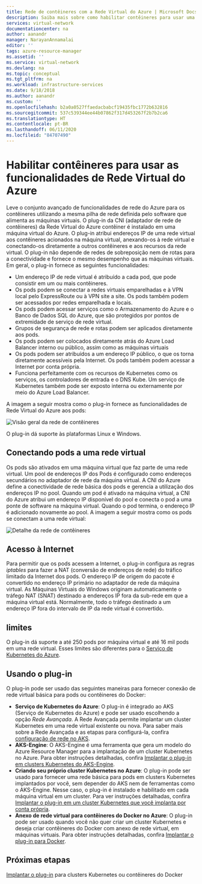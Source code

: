 ```yaml
---
title: Rede de contêineres com a Rede Virtual do Azure | Microsoft Docs
description: Saiba mais sobre como habilitar contêineres para usar uma Rede Virtual do Azure.
services: virtual-network
documentationcenter: na
author: aanandr
manager: NarayanAnnamalai
editor: ''
tags: azure-resource-manager
ms.assetid: ''
ms.service: virtual-network
ms.devlang: na
ms.topic: conceptual
ms.tgt_pltfrm: na
ms.workload: infrastructure-services
ms.date: 9/18/2018
ms.author: aanandr
ms.custom: ''
ms.openlocfilehash: b2a0a0527ffaedacbabcf19435fbc1772b632816
ms.sourcegitcommit: 537c539344ee44b07862f317d453267f2b7b2ca6
ms.translationtype: HT
ms.contentlocale: pt-BR
ms.lasthandoff: 06/11/2020
ms.locfileid: "84707490"
---
```

# <a name="enable-containers-to-use-azure-virtual-network-capabilities"></a>Habilitar contêineres para usar as funcionalidades de Rede Virtual do Azure

Leve o conjunto avançado de funcionalidades de rede do Azure para os contêineres utilizando a mesma pilha de rede definida pelo software que alimenta as máquinas virtuais. O plug-in da CNI (adaptador de rede de contêineres) da Rede Virtual do Azure contêiner é instalado em uma máquina virtual do Azure. O plug-in atribui endereços IP de uma rede virtual aos contêineres acionados na máquina virtual, anexando-os à rede virtual e conectando-os diretamente a outros contêineres e aos recursos da rede virtual. O plug-in não depende de redes de sobreposição nem de rotas para a conectividade e fornece o mesmo desempenho que as máquinas virtuais. Em geral, o plug-in fornece as seguintes funcionalidades:

- Um endereço IP de rede virtual é atribuído a cada pod, que pode consistir em um ou mais contêineres.
- Os pods podem se conectar a redes virtuais emparelhadas e à VPN local pelo ExpressRoute ou à VPN site a site. Os pods também podem ser acessados por redes emparelhada e locais.
- Os pods podem acessar serviços como o Armazenamento do Azure e o Banco de Dados SQL do Azure, que são protegidos por pontos de extremidade de serviço de rede virtual.
- Grupos de segurança de rede e rotas podem ser aplicados diretamente aos pods.
- Os pods podem ser colocados diretamente atrás do Azure Load Balancer interno ou público, assim como as máquinas virtuais
- Os pods podem ser atribuídos a um endereço IP público, o que os torna diretamente acessíveis pela Internet. Os pods também podem acessar a Internet por conta própria.
- Funciona perfeitamente com os recursos de Kubernetes como os serviços, os controladores de entrada e o DNS Kube. Um serviço de Kubernetes também pode ser exposto interna ou externamente por meio do Azure Load Balancer.

A imagem a seguir mostra como o plug-in fornece as funcionalidades de Rede Virtual do Azure aos pods:

![Visão geral da rede de contêineres](./media/container-networking/container-networking-overview.png)

O plug-in dá suporte às plataformas Linux e Windows.

## <a name="connecting-pods-to-a-virtual-network"></a>Conectando pods a uma rede virtual

Os pods são ativados em uma máquina virtual que faz parte de uma rede virtual. Um pool de endereços IP dos Pods é configurado como endereços secundários no adaptador de rede da máquina virtual. A CNI do Azure define a conectividade de rede básica dos pods e gerencia a utilização dos endereços IP no pool. Quando um pod é ativado na máquina virtual, a CNI do Azure atribui um endereço IP disponível do pool e conecta o pod a uma ponte de software na máquina virtual. Quando o pod termina, o endereço IP é adicionado novamente ao pool. A imagem a seguir mostra como os pods se conectam a uma rede virtual:

![Detalhe da rede de contêineres](./media/container-networking/container-networking-detail.png)

## <a name="internet-access"></a>Acesso à Internet

Para permitir que os pods acessem a Internet, o plug-in configura as regras *iptables* para fazer a NAT (conversão de endereços de rede) do tráfico limitado da Internet dos pods. O endereço IP de origem do pacote é convertido no endereço IP primário no adaptador de rede da máquina virtual. As Máquinas Virtuais do Windows originam automaticamente o tráfego NAT (SNAT) destinado a endereços IP fora da sub-rede em que a máquina virtual está. Normalmente, todo o tráfego destinado a um endereço IP fora do intervalo de IP da rede virtual é convertido.

## <a name="limits"></a>limites

O plug-in dá suporte a até 250 pods por máquina virtual e até 16 mil pods em uma rede virtual. Esses limites são diferentes para o [Serviço de Kubernetes do Azure](../azure-resource-manager/management/azure-subscription-service-limits.md?toc=%2fazure%2fvirtual-network%2ftoc.json#azure-kubernetes-service-limits).

## <a name="using-the-plug-in"></a>Usando o plug-in

O plug-in pode ser usado das seguintes maneiras para fornecer conexão de rede virtual básica para pods ou contêineres do Docker:

- **Serviço de Kubernetes do Azure**: O plug-in é integrado ao AKS (Serviço de Kubernetes do Azure) e pode ser usado escolhendo a opção *Rede Avançada*. A Rede Avançada permite implantar um cluster Kubernetes em uma rede virtual existente ou nova. Para saber mais sobre a Rede Avançada e as etapas para configurá-la, confira [configuração de rede no AKS](../aks/networking-overview.md?toc=%2fazure%2fvirtual-network%2ftoc.json).
- **AKS-Engine**: O AKS-Engine é uma ferramenta que gera um modelo do Azure Resource Manager para a implantação de um cluster Kubernetes no Azure. Para obter instruções detalhadas, confira [Implantar o plug-in em clusters Kubernetes do AKS-Engine](deploy-container-networking.md#deploy-the-azure-virtual-network-container-network-interface-plug-in).
- **Criando seu próprio cluster Kubernetes no Azure**: O plug-in pode ser usado para fornecer uma rede básica para pods em clusters Kubernetes implantados por você, sem depender do AKS nem de ferramentas como o AKS-Engine. Nesse caso, o plug-in é instalado e habilitado em cada máquina virtual em um cluster. Para ver instruções detalhadas, confira [Implantar o plug-in em um cluster Kubernetes que você implanta por conta própria](deploy-container-networking.md#deploy-plug-in-for-a-kubernetes-cluster).
- **Anexo de rede virtual para contêineres do Docker no Azure**: O plug-in pode ser usado quando você não quer criar um cluster Kubernetes e deseja criar contêineres do Docker com anexo de rede virtual, em máquinas virtuais. Para obter instruções detalhadas, confira [Implantar o plug-in para Docker](deploy-container-networking.md#deploy-plug-in-for-docker-containers).

## <a name="next-steps"></a>Próximas etapas

[Implantar o plug-in](deploy-container-networking.md) para clusters Kubernetes ou contêineres do Docker
